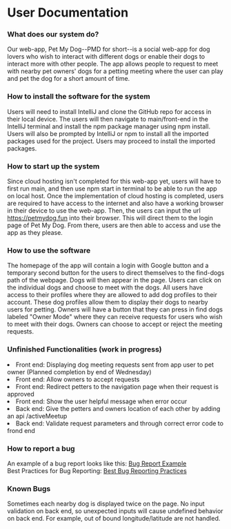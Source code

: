 # User Documentation

### What does our system do?
Our web-app, Pet My Dog--PMD for short--is a social web-app
for dog lovers who wish to interact with different dogs or
enable their dogs to interact more with other people. The app
allows people to request to meet with nearby pet owners' dogs 
for a petting meeting where the user can play and pet the dog
for a short amount of time. <br>

### How to install the software for the system
Users will need to install IntelliJ and clone the GitHub repo for
access in their local device. The users will then navigate to
main/front-end in the IntelliJ terminal and install the npm
package manager using npm install. Users will also be 
prompted by IntelliJ or npm to install all the imported
packages used for the project. Users may proceed to install
the imported packages.<br>

### How to start up the system
Since cloud hosting isn't completed for this web-app yet, users
will have to first run main, and then use npm start in terminal 
to be able to run the app on local host. 
Once the implementation of cloud hosting is 
completed, users are required to have access to the internet 
and also have a working browser in their device to use the 
web-app. Then, the users can input the url 
https://petmydog.fun into their browser. This will direct 
them to the login page of Pet My Dog. From there, users are 
then able to access and use the app as they please. <br>

### How to use the software
The homepage of the app will contain a login with Google button
and a temporary second button for the users to direct themselves
to the find-dogs path of the webpage. Dogs will then appear in
the page. Users can click on the individual dogs and choose to
meet with the dogs. All users have access to their profiles where
they are allowed to add dog profiles to their account. These
dog profiles allow them to display their dogs to nearby users
for petting. Owners will have a button that they can press
in find dogs labeled "Owner Mode" where they can receive requests
for users who wish to meet with their dogs. Owners can choose to
accept or reject the meeting requests.

### Unfinished Functionalities (work in progress)
<li>Front end: Displaying dog meeting requests sent from app user to pet
owner (Planned completion by end of Wednesday)</li>
<li>Front end: Allow owners to accept requests</li>
<li>Front end: Redirect petters to the navigation page when their request is approved</li>
<li>Front end: Show the user helpful message when error occur</li>
<li>Back end: Give the petters and owners location of each other by adding an api /activeMeetup</li>
<li>Back end: Validate request parameters and through correct error code to frond end</li>

### How to report a bug
An example of a bug report looks like this: 
[Bug Report Example](https://github.com/evaliu2002/PetMyDog/issues/47) <br>
Best Practices for Bug Reporting: [Best Bug Reporting Practices](https://rewind.com/blog/best-practices-for-using-github-issues/)

### Known Bugs
Sometimes each nearby dog is displayed twice on the page.
No input validation on back end, so unexpected inputs will cause undefined behavior on back end. For example, out of bound longitude/latitude are not handled.

